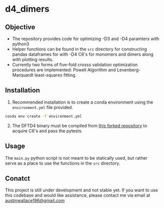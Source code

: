 # d4_dimers

## Objective
- The repository provides code for optimizing -D3 and -D4 paramters with python3
- Helper functions can be found in the `src` directory for constructing pandas
  dataframes for with -D4 C6's for monomers and dimers along with plotting
  results.
- Currently two forms of five-fold crosss validation optimization procedures
  are implemented: Powell Algorithm and Levenberg-Marquardt least-squares
  fitting.  

## Installation
1. Recommended installation is to create a conda environment using the
   `environment.yml` file provided.
```bash
conda env create -f environment.yml
```
2. The DFTD4 binary must be compiled from [this forked
   repository](https://github.com/Awallace3/dftd4) to acquire C6's and pass the
   pytests.

## Usage
The `main.py` python script is not meant to be statically used, but rather
serve as a place to use the functions in the `src` directory.


## Conatct
This project is still under development and not stable yet. If you want to use
this codebase and would like assistance, please contact me via email at
[austinwallace196@gmail.com](austinwallace196@gmail.com)
